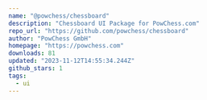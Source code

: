 ```yaml
---
name: "@powchess/chessboard"
description: "Chessboard UI Package for PowChess.com"
repo_url: "https://github.com/powchess/chessboard"
author: "PowChess GmbH"
homepage: "https://powchess.com"
downloads: 81
updated: "2023-11-12T14:55:34.244Z"
github_stars: 1
tags: 
  - ui
---
```

